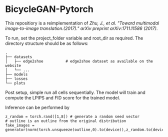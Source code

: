# BicycleGAN-Pytorch

This repositiory is a reimplementation of _Zhu, J., et al. "Toward multimodal image-to-image translation.(2017)." arXiv preprint arXiv:1711.11586 (2017)_. 

To run, set the project_folder variable and root_dir as required. The directory structure should be as follows:

    .
    ├── datasets                    
    │   ├── edge2shoe          # edge2shoe dataset as available on the website
    │   └── ...        
    ├── models
    ├── losses
    └── plots
    
 Post setup, simple run all cells sequentially. The model will train and compute the LPIPS and FID score for the trained model.
 
 Inference can be performed by 
 
 ```
z_random = torch.rand([1,8]) # generate a random seed vector
# outline is an outline from the original distribution
fake_images = generator(norm(torch.unsqueeze(outline,0).to(device)),z_random.to(device))
 ```
